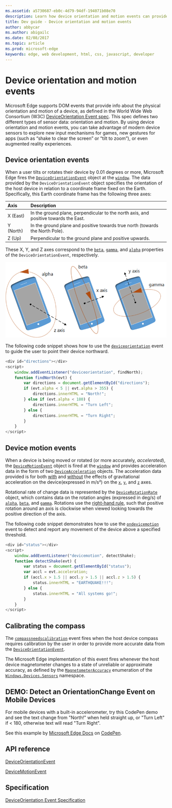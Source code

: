 ```yaml
---
ms.assetid: a5730687-eb0c-4d79-94df-194071b08e70
description: Learn how device orientation and motion events can provide event info about the physical orientation and motion of your user’s device.
title: Dev guide - Device orientation and motion events
author: abbycar
ms.author: abigailc
ms.date: 02/08/2017
ms.topic: article
ms.prod: microsoft-edge
keywords: edge, web development, html, css, javascript, developer
---
```


# Device orientation and motion events


Microsoft Edge supports DOM events that provide info about the physical orientation and motion of a device, as defined in the World Wide Web Consortium (W3C) [DeviceOrientation Event spec](http://go.microsoft.com/fwlink/p/?LinkID=316395). This spec defines two different types of sensor data: orientation and motion. By using device orientation and motion events, you can take advantage of modern device sensors to explore new input mechanisms for games, new gestures for apps (such as “shake to clear the screen” or “tilt to zoom”), or even augmented reality experiences. 

## Device orientation events

When a user tilts or rotates their device by 0.01 degrees or more, Microsoft Edge fires the [`DeviceOrientationEvent`](https://msdn.microsoft.com/library/Dn322035) object at the [`window`](https://msdn.microsoft.com/library/ms535873). The data provided by the `DeviceOrientationEvent` object specifies the orientation of the host device in relation to a coordinate frame fixed on the Earth. Specifically, this Earth coordinate frame has the following three axes:

Axis | Description
:-------- | :---------
X (East) | In the ground plane, perpendicular to the north axis, and positive towards the East.
Y (North) | In the ground plane and positive towards true north (towards the North Pole).
Z (Up) | Perpendicular to the ground plane and positive upwards.

These X, Y, and Z axes correspond to the [`beta`](https://msdn.microsoft.com/library/dn322038), [`gamma`](https://msdn.microsoft.com/library/dn322039), and [`alpha`](https://msdn.microsoft.com/library/dn322037) properties of the `DeviceOrientationEvent`, respectively.

![Diagram showing the alpha, beta, and gamma angles of rotation returned in the deviceorientation event related to 3D X, Y, and Z axes: alpha = rotate around the Z axis, beta = X axis, and gamma = Y axis.](./../media/deviceorientation.png)

The following code snippet shows how to use the [`deviceorientation`](https://msdn.microsoft.com/library/Dn322042) event to guide the user to point their device northward.

```javascript
<div id="directions"></div>
<script>
    window.addEventListener("deviceorientation", findNorth);
    function findNorth(evt) {
        var directions = document.getElementById("directions");
        if (evt.alpha < 5 || evt.alpha > 355) {
            directions.innerHTML = "North!";
        } else if (evt.alpha < 180) {
            directions.innerHTML = "Turn Left";
        } else {
            directions.innerHTML = "Turn Right";
        }
    }
</script>
```

## Device motion events


When a device is being moved or rotated (or more accurately, *accelerated*), the [`DeviceMotionEvent`](https://msdn.microsoft.com/library/Dn342897) object is fired at the [`window`](https://msdn.microsoft.com/library/ms535873) and provides acceleration data in the form of two [`DeviceAcceleration`](https://msdn.microsoft.com/library/Dn342893) objects. The acceleration data provided is for both [with](https://msdn.microsoft.com/library/dn342899) and [without](https://msdn.microsoft.com/library/dn342898) the effects of gravitational acceleration on the device(expressed in m/s²) on the [`x`](https://msdn.microsoft.com/library/dn342894), [`y`](https://msdn.microsoft.com/library/dn342895), and [`z`](https://msdn.microsoft.com/library/dn342896) axes.

Rotational rate of change data is represented by the [`DeviceRotationRate`](https://msdn.microsoft.com/library/Dn342903) object, which contains data on the rotation angles (expressed in deg/s) of [`alpha`](https://msdn.microsoft.com/library/dn322037), [`beta`](https://msdn.microsoft.com/library/dn322038), and [`gamma`](https://msdn.microsoft.com/library/dn322039). Rotations use the [right-hand rule](http://go.microsoft.com/fwlink/p/?LinkID=321282), such that positive rotation around an axis is clockwise when viewed looking towards the positive direction of the axis.

The following code snippet demonstrates how to use the [`ondevicemotion`](https://msdn.microsoft.com/library/Dn342932) event to detect and report any movement of the device above a specified threshold.

```javascript
<div id="status"></div>
<script>
    window.addEventListener("devicemotion", detectShake);
    function detectShake(evt) {
        var status = document.getElementById("status");
        var accl = evt.acceleration;
        if (accl.x > 1.5 || accl.y > 1.5 || accl.z > 1.5) {
            status.innerHTML = "EARTHQUAKE!!!";
        } else {
            status.innerHTML = "All systems go!";
        }
    }
</script>
```

## Calibrating the compass


The [`compassneedscalibration`](https://msdn.microsoft.com/library/Dn629487) event fires when the host device compass requires calibration by the user in order to provide more accurate data from the [`DeviceOrientationEvent`](https://msdn.microsoft.com/library/Dn322035).

The Microsoft Edge implementation of this event fires whenever the host device magnetometer changes to a state of unreliable or approximate accuracy, as defined by the [`MagnetometerAccuracy`](https://msdn.microsoft.com/library/windows/apps/Dn297552) enumeration of the [`Windows.Devices.Sensors`](https://msdn.microsoft.com/library/windows/apps/BR206408) namespace.

## DEMO: Detect an OrientationChange Event on Mobile Devices

For mobile devices with a built-in accelerometer, try this CodePen demo and see the text change from "North!" when held straight up, or "Turn Left" if < 180, otherwise text will read "Turn Right". 

<div class="codepen-wrap"><p data-height="300" data-theme-id="23761" data-slug-hash="RaLjNV" data-default-tab="result" data-user="MicrosoftEdgeDocumentation" data-embed-version="2" data-editable="true" class="codepen">See this example by <a href="https://codepen.io/MicrosoftEdgeDocumentation">Microsoft Edge Docs</a> on <a href="https://codepen.io/MicrosoftEdgeDocumentation/pen/RaLjNV">CodePen</a>.</p></div><script async src="//assets.codepen.io/assets/embed/ei.js"></script>



## API reference

[DeviceOrientationEvent](https://msdn.microsoft.com/library/Dn322035)

[DeviceMotionEvent](https://msdn.microsoft.com/library/Dn342897)

## Specification

[DeviceOrientation Event Specification](http://go.microsoft.com/fwlink/p/?LinkID=316395)

